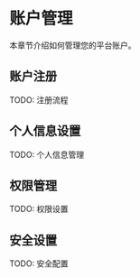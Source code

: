 # 账户管理

本章节介绍如何管理您的平台账户。

## 账户注册

TODO: 注册流程

## 个人信息设置

TODO: 个人信息管理

## 权限管理

TODO: 权限设置

## 安全设置

TODO: 安全配置 